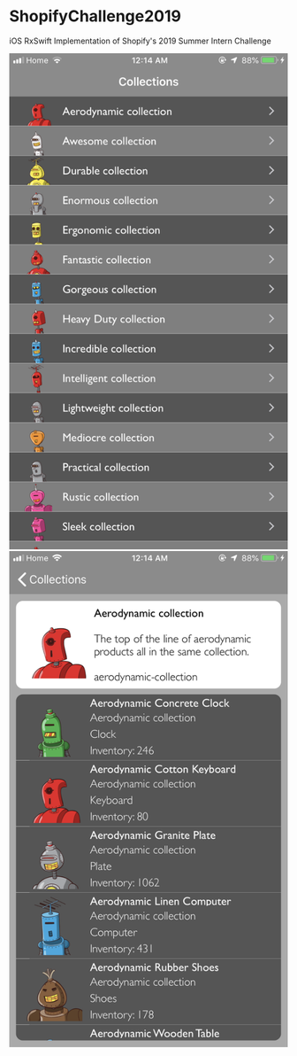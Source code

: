 # ShopifyChallenge2019
iOS RxSwift Implementation of Shopify's 2019 Summer Intern Challenge

![alt text](https://raw.githubusercontent.com/dhruvmathur/ShopifyChallenge2019/master/IMG_2589.PNG "Collections")
![alt text](https://raw.githubusercontent.com/dhruvmathur/ShopifyChallenge2019/master/IMG_2590.PNG "Collection Details and Products")

